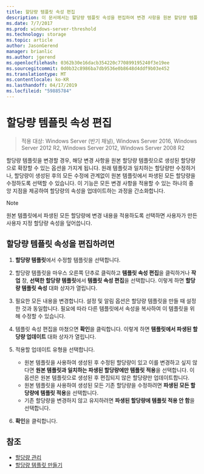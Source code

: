 ```yaml
---
title: 할당량 템플릿 속성 편집
description: 이 문서에서는 할당량 템플릿 속성을 편집하여 변경 사항을 원본 할당량 템플릿으로 만든 할당량에까지 확장하는 방법을 설명합니다.
ms.date: 7/7/2017
ms.prod: windows-server-threshold
ms.technology: storage
ms.topic: article
author: JasonGerend
manager: brianlic
ms.author: jgerend
ms.openlocfilehash: 0362b30e16dacb354220c770899195240f3e19ee
ms.sourcegitcommit: 0d0b32c8986ba7db9536e0b8648d4ddf9b03e452
ms.translationtype: MT
ms.contentlocale: ko-KR
ms.lasthandoff: 04/17/2019
ms.locfileid: "59885784"
---
```

# <a name="edit-quota-template-properties"></a>할당량 템플릿 속성 편집

> 적용 대상: Windows Server (반기 채널), Windows Server 2016, Windows Server 2012 R2, Windows Server 2012, Windows Server 2008 R2

할당량 템플릿을 변경할 경우, 해당 변경 사항을 원본 할당량 템플릿으로 생성된 할당량으로 확장할 수 있는 옵션을 가지게 됩니다. 원래 템플릿과 일치하는 할당량만 수정하거나, 할당량이 생성된 후의 모든 수정에 관계없이 원본 템플릿에서 파생된 모든 할당량을 수정하도록 선택할 수 있습니다. 이 기능은 모든 변경 사항을 적용할 수 있는 하나의 중앙 지점을 제공하여 할당량의 속성을 업데이트하는 과정을 간소화합니다.

> [!Note]
> 원본 템플릿에서 파생된 모든 할당량에 변경 내용을 적용하도록 선택하면 사용자가 만든 사용자 지정 할당량 속성을 덮어씁니다.

## <a name="to-edit-quota-template-properties"></a>할당량 템플릿 속성을 편집하려면

1.  **할당량 템플릿**에서 수정할 템플릿을 선택합니다.

2.  할당량 템플릿을 마우스 오른쪽 단추로 클릭하고 **템플릿 속성 편집**을 클릭하거나 **작업** 창, **선택한 할당량 템플릿**에서 **템플릿 속성 편집**을 선택합니다. 이렇게 하면 **할당량 템플릿 속성** 대화 상자가 열립니다.

3.  필요한 모든 내용을 변경합니다. 설정 및 알림 옵션은 할당량 템플릿을 만들 때 설정한 것과 동일합니다. 필요에 따라 다른 템플릿에서 속성을 복사하여 이 템플릿을 위해 수정할 수 있습니다.

4.  템플릿 속성 편집을 마쳤으면 **확인**을 클릭합니다. 이렇게 하면 **템플릿에서 파생된 할당량 업데이트** 대화 상자가 열립니다.

5.  적용할 업데이트 유형을 선택합니다.

    -   원본 템플릿을 사용하여 생성된 후 수정된 할당량이 있고 이를 변경하고 싶지 않다면 **원본 템플릿과 일치하는 파생된 할당량에만 템플릿 적용**을 선택합니다. 이 옵션은 원본 템플릿으로 생성된 후 편집되지 않은 할당량만 업데이트합니다.
    -   원본 템플릿을 사용하여 생성된 모든 기존 할당량을 수정하려면 **파생된 모든 할당량에 템플릿 적용**을 선택합니다.
    -   기존 할당량을 변경하지 않고 유지하려면 **파생된 할당량에 템플릿 적용 안 함**을 선택합니다.

6.  **확인**을 클릭합니다.

## <a name="see-also"></a>참조

-   [할당량 관리](quota-management.md)
-   [할당량 템플릿 만들기](create-quota-template.md)


